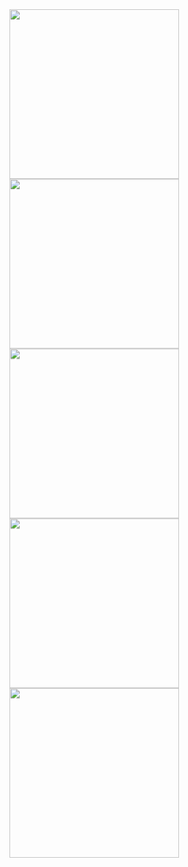 

<img src="https://github.com/derricktsai0904/Course/blob/main/2024.02%20%E6%99%BA%E6%85%A7%E5%9F%8E%E5%B8%82%E5%B0%8E%E8%AB%96/2024.03.01%20%E7%AC%AC%E4%BA%8C%E5%A0%82/Step01.png" width=300 height=300 />

<img src="https://github.com/derricktsai0904/Course/blob/main/2024.02%20%E6%99%BA%E6%85%A7%E5%9F%8E%E5%B8%82%E5%B0%8E%E8%AB%96/2024.03.01%20%E7%AC%AC%E4%BA%8C%E5%A0%82/Step02.png" width=300 height=300 />

<img src="https://github.com/derricktsai0904/Course/blob/main/2024.02%20%E6%99%BA%E6%85%A7%E5%9F%8E%E5%B8%82%E5%B0%8E%E8%AB%96/2024.03.01%20%E7%AC%AC%E4%BA%8C%E5%A0%82/Step03.png" width=300 height=300 />

<img src="https://github.com/derricktsai0904/Course/blob/main/2024.02%20%E6%99%BA%E6%85%A7%E5%9F%8E%E5%B8%82%E5%B0%8E%E8%AB%96/2024.03.01%20%E7%AC%AC%E4%BA%8C%E5%A0%82/Step04.png" width=300 height=300 />

<img src="https://github.com/derricktsai0904/Course/blob/main/2024.02%20%E6%99%BA%E6%85%A7%E5%9F%8E%E5%B8%82%E5%B0%8E%E8%AB%96/2024.03.01%20%E7%AC%AC%E4%BA%8C%E5%A0%82/Step05.png" width=300 height=300 />
